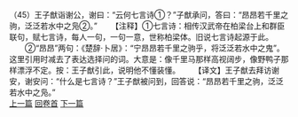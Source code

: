 （45）王子猷诣谢公，谢曰：“云何七言诗①？”子猷承问，答曰：“昂昂若千里之驹，泛泛若水中之凫②。”
　　【注释】①七言诗：相传汉武帝在柏梁台上和群臣联句，赋七言诗，每人一句，一句一意，世称柏梁体。旧说七言诗起源于此。
　　②“昂昂”两句：《楚辞·卜居》：“宁昂昂若千里之驹乎，将泛泛若水中之鬼”。这里引用时减去了表达选择问的词。大意是：像千里马那样高视阔步，像野鸭子那样漂浮不定。按：王子猷引此，说明他不懂装懂。
　　【译文】王子猷去拜访谢安，谢安问：“什么是七言诗？”王子猷被问到，回答说：“昂昂若千里之驹，泛泛若水中之凫。”
<br>[上一篇](25_44) [回卷首](25_00) [下一篇](25_46)
